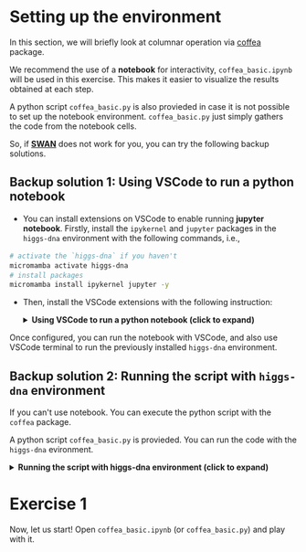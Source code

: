 # Setting up the environment

In this section, we will briefly look at columnar operation via [coffea](https://coffeateam.github.io/coffea/index.html) package.

We recommend the use of a **notebook** for interactivity, `coffea_basic.ipynb` will be used in this exercise. This makes it easier to visualize the results obtained at each step.

A python script `coffea_basic.py` is also provieded in case it is not possible to set up the notebook environment. `coffea_basic.py` just simply gathers the code from the notebook cells.

So, if [**SWAN**](https://swan.docs.cern.ch/intro/what_is/#what-is-swan) does not work for you, you can try the following backup solutions. 

## Backup solution 1: Using VSCode to run a python notebook

- You can install extensions on VSCode to enable running **jupyter notebook**. Firstly, install the `ipykernel` and `jupyter` packages in the `higgs-dna` environment with the following commands, i.e.,

```bash
# activate the `higgs-dna` if you haven't
micromamba activate higgs-dna
# install packages
micromamba install ipykernel jupyter -y
```

- Then, install the VSCode extensions with the following instruction:
    
    <details>
    <summary> <b>Using VSCode to run a python notebook (click to expand)</b></summary>

    1. Go to `Extensions` in VSCode 

        <img src="figure/VSCode_Extension.png" alt="drawing" style="width:100px;"/>

    2. Search for "python" in the search box. And hit `install in SSH: lxplus9` to install the **Python** extension from **Microsoft**

        <img src="figure/python_ext.png" alt="drawing" style="width:100px;"/>


    3. Once **Python** extension installed. Continue to install the **Jupyter** extension.
        
        Again, search for "jupyter". And install **Jupyter** extension from **Microsoft**

        <img src="figure/jupyter_ext.png" alt="drawing" style="width:100px;"/>

    4. We are able to run the notebook in VSCode. Let us have a quick test.

        - Find the `higgsdna_finalfits_tutorial_24/01_columnar_introduction/coffea_basic.ipynb` in the `File Explore` and open it.

            In the top right corner, hit `Select Kernel` to choose the python kernel. 

            <img src="figure/01_coffea_notebook_1.png" alt="drawing" style="weight:500px;"/>

        - Click `Python Environments...` in the pop-up window.

            <img src="figure/01_coffea_notebook_2.png" alt="drawing" style="weight:500px;"/>

        - Choose the **higgs-dna** environment that has been installed by following [00_HiggsDNA_setup](https://gitlab.cern.ch/jspah/higgsdna_finalfits_tutorial_24/-/tree/master/00_HiggsDNA_setup?ref_type=heads).  

            <img src="figure/01_coffea_notebook_3.png" alt="drawing" style="weight:500px;"/>

        - Each code cell could be executed with **`Shift+Enter`**. Go to the first python code cell (Under **Load a root file from gluon-gluon fusion $H \rightarrow \gamma \gamma$**), then **`Shift+Enter`**, if it works, you will be able to see a checkmark in the bottom right corner (**Note**: If this is the first execution, it may take longer).

            <img src="figure/01_coffea_notebook_4.png" alt="drawing" style="weight:500px;"/>


    </details>

Once configured, you can run the notebook with VSCode, and also use VSCode terminal to run the previously installed `higgs-dna` environment.

## Backup solution 2: Running the script with `higgs-dna` environment

If you can't use notebook. You can execute the python script with the `coffea` package.

A python script `coffea_basic.py` is provieded. You can run the code with the `higgs-dna` evironment.

<details>
<summary> <b>Running the script with higgs-dna environment (click to expand)</b></summary>



```bash
# activate the `higgs-dna` if you haven't
micromamba activate higgs-dna

# run the script
python coffea_basic.py
```

Please note:

- `coffea_basic.py` just simply gathers the code from the notebook cells. You can find comments (e.g., `# cell 21`) that indicate which notebook cell the code snippet matches. 
    
    **Most of the code snippets are commented. You can uncomment them step by step**.
- The output from `python coffea_basic.py` is not as pretty  as the notebook output. Particularly, we can not view histograms within the terminal directly. 

    **Thus, the histograms are stored as `png` files.**

    Some tips to view the plots:
    
    - Using `ssh -XY` to enable `X11` forwarding for GUI, if you have a stable connection to lxplus. Then you can use `eog` to open png files.

    - To browser plots and files interactively, we could follow the suggestion from common analysis tool (**CAT**) group: [Interactive Plot Browser](https://cms-analysis.docs.cern.ch/guidelines/other/plot_browser/#manage-access-control).
    
        In this way, we could put plots to the **EOS**. Then the plots could be viewed from your own website with the [plot browser](https://cms-analysis.docs.cern.ch/guidelines/other/plot_browser/#install-the-plot-browser).

    - Simply download the plots locally.

</details>

# Exercise 1

Now, let us start! Open `coffea_basic.ipynb` (or `coffea_basic.py`) and play with it.